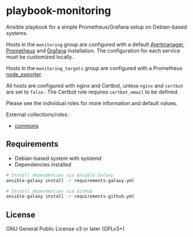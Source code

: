 # playbook-monitoring

Ansible playbook for a simple Prometheus/Grafana setup on Debian-based systems.

Hosts in the `monitoring` group are configured with a default [Alertmanager][],
[Prometheus][] and [Grafana][] installation. The configuration for each service
must be customized locally.

Hosts in the `monitoring_targets` group are configured with a Prometheus
[node_exporter][].

All hosts are configured with nginx and Certbot, unless `nginx` and `certbot`
are set to `false.` The Certbot role requires `certbot_email` to be defined.

Please see the individual roles for more information and default values.

External collections/roles:

- [commons](https://github.com/alxndr42/ansible-commons)

[alertmanager]: https://prometheus.io/docs/alerting/latest/alertmanager/
[grafana]: https://grafana.com/
[node_exporter]: https://github.com/prometheus/node_exporter
[prometheus]: https://prometheus.io/

## Requirements

- Debian-based system with systemd
- Dependencies installed

```bash
# Install dependencies via Ansible Galaxy
ansible-galaxy install -r requirements-galaxy.yml

# Install dependencies via GitHub
ansible-galaxy install -r requirements-github.yml
```

## License

GNU General Public License v3 or later (GPLv3+)
